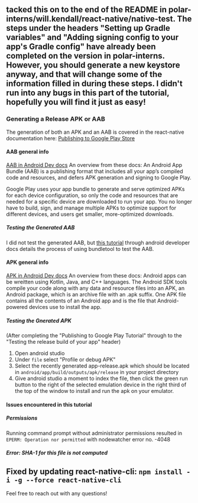  tacked this on to the end of the README in polar-interns/will.kendall/react-native/native-test. The steps under the headers "Setting up Gradle variables" and "Adding signing config to your app's Gradle config" have already been completed on the version in polar-interns. However, you should generate a new keystore anyway, and that will change some of the information filled in during these steps. I didn't run into any bugs in this part of the tutorial, hopefully you will find it just as easy!
-----------------------------------------------------------
### Generating a Release APK or AAB

The generation of both an APK and an AAB is covered in the react-native documentation here: [Publishing to Google Play Store](https://reactnative.dev/docs/signed-apk-android)

#### AAB general info

[AAB in Android Dev docs](https://developer.android.com/guide/app-bundle)
An overview from these docs:
An Android App Bundle (AAB) is a publishing format that includes all your app’s compiled code and resources, and defers APK generation and signing to Google Play.

Google Play uses your app bundle to generate and serve optimized APKs for each device configuration, so only the code and resources that are needed for a specific device are downloaded to run your app. You no longer have to build, sign, and manage multiple APKs to optimize support for different devices, and users get smaller, more-optimized downloads.

##### Testing the Generated AAB

I did not test the generated AAB, but [this tutorial](https://developer.android.com/studio/command-line/bundletool) through android developer docs details the process of using bundletool to test the AAB.

#### APK general info

[APK in Android Dev docs](https://developer.android.com/guide/components/fundamentals)
An overview from these docs:
Android apps can be wreitten using Kotlin, Java, and C++ languages. The Android SDK tools compile your code along with any data and resource files into an APK, an Android package, which is an archive file with an .apk suffix. One APK file contains all the contents of an Android app and is the file that Android-powered devices use to install the app.

##### Testing the Gnerated APK

(After completing the "Publishing to Google Play Tutorial" through to the "Testing the release build of your app" header)

1. Open android studio
2. Under `file` select "Profile or debug APK"
3. Select the recently generated app-release.apk which should be located in `android/app/build/outputs/apk/release` in your project directory
4. Give android studio a moment to index the file, then click the green run button to the right of the selected emulation device in the right third of the top of the window to install and run the apk on your emulator.

#### Issues encountered in this tutorial

##### Permissions

Running command prompt without administrator permissions resulted in `EPERM: Operation nor permitted` with nodewatcher error no. -4048

##### Error: SHA-1 for this file is not computed

Fixed by updating react-native-cli: `npm install -i -g --force react-native-cli`
---------------------------------------------------------------------------------------------------

Feel free to reach out with any questions!
